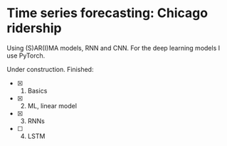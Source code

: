 # Time series forecasting: Chicago ridership

Using (S)AR(I)MA models, RNN and CNN. For the deep learning models I use PyTorch.

Under construction. Finished:

- [x] 1. Basics
- [x] 2. ML, linear model
- [x] 3. RNNs
- [ ] 4. LSTM

